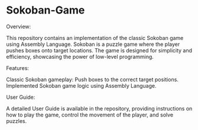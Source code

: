 # Sokoban-Game

Overview:

This repository contains an implementation of the classic Sokoban game using Assembly Language. Sokoban is a puzzle game where the player pushes boxes onto target locations. The game is designed for simplicity and efficiency, showcasing the power of low-level programming.

Features:

Classic Sokoban gameplay: Push boxes to the correct target positions.
Implemented Sokoban game logic using Assembly Language.

User Guide:

A detailed User Guide is available in the repository, providing instructions on how to play the game, control the movement of the player, and solve puzzles.
